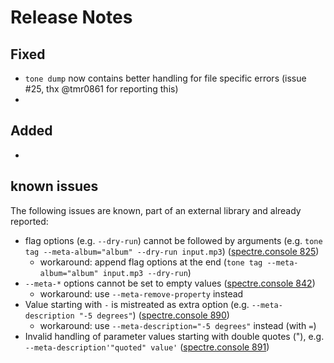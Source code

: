 # Release Notes

## Fixed

- `tone dump` now contains better handling for file specific errors (issue #25, thx @tmr0861 for reporting this)
- 

## Added

- 

## known issues

The following issues are known, part of an external library and already reported:

- flag options (e.g. `--dry-run`) cannot be followed by arguments (e.g. `tone tag --meta-album="album" --dry-run input.mp3`) ([spectre.console 825])
  - workaround: append flag options at the end (`tone tag --meta-album="album" input.mp3 --dry-run`)
- `--meta-*` options cannot be set to empty values ([spectre.console 842])
  - workaround: use `--meta-remove-property` instead
- Value starting with `-` is mistreated as extra option (e.g. `--meta-description "-5 degrees"`)  ([spectre.console 890])
  - workaround: use `--meta-description="-5 degrees"` instead (with `=`)
- Invalid handling of parameter values starting with double quotes ("), e.g. `--meta-description'"quoted" value'` ([spectre.console 891])

[spectre.console 825]: https://github.com/spectreconsole/spectre.console/issues/825
[spectre.console 842]: https://github.com/spectreconsole/spectre.console/issues/842
[spectre.console 890]: https://github.com/spectreconsole/spectre.console/issues/890
[spectre.console 891]: https://github.com/spectreconsole/spectre.console/issues/891
[atldotnet 155]: https://github.com/Zeugma440/atldotnet/issues/155
